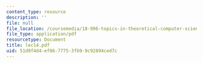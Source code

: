 ```yaml
---
content_type: resource
description: ''
file: null
file_location: /coursemedia/18-996-topics-in-theoretical-computer-science-internet-research-problems-spring-2002/51d9f4d4ef8677753fb99c92894ced7c_lec14.pdf
file_type: application/pdf
resourcetype: Document
title: lec14.pdf
uid: 51d9f4d4-ef86-7775-3fb9-9c92894ced7c
---
```

